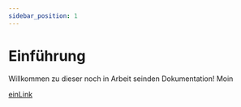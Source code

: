 ```yaml
---
sidebar_position: 1
---
```


# Einführung

Willkommen zu dieser noch in Arbeit seinden Dokumentation!
Moin

[einLink](./page.md)